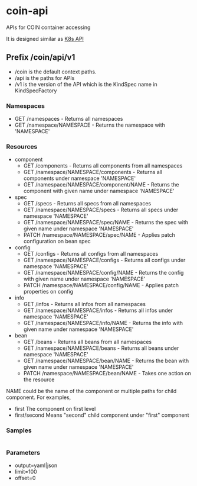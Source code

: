# coin-api

APIs for COIN container accessing

It is designed similar as [K8s API](https://kubernetes.io/docs/reference/using-api/api-concepts/)

## Prefix /coin/api/v1

- /coin is the default context paths.
- /api is the paths for APIs
- /v1  is the version of the API which is the KindSpec name in KindSpecFactory

### Namespaces

- GET /namespaces     - Returns all namespaces
- GET /namespace/NAMESPACE - Returns the namespace with 'NAMESPACE'

### Resources
- component
  - GET /components - Returns all components from all namespaces
  - GET /namespace/NAMESPACE/components - Returns all components under namespace 'NAMESPACE'
  - GET /namespace/NAMESPACE/component/NAME - Returns the component with given name under namespace 'NAMESPACE'
- spec
  - GET /specs - Returns all specs from all namespaces
  - GET /namespace/NAMESPACE/specs - Returns all specs under namespace 'NAMESPACE'
  - GET /namespace/NAMESPACE/spec/NAME - Returns the spec with given name under namespace 'NAMESPACE'
  - PATCH /namespace/NAMESPACE/spec/NAME - Applies patch configuration on bean spec
- config
  - GET /configs - Returns all configs from all namespaces
  - GET /namespace/NAMESPACE/configs - Returns all configs under namespace 'NAMESPACE'
  - GET /namespace/NAMESPACE/config/NAME - Returns the config with given name under namespace 'NAMESPACE'
  - PATCH /namespace/NAMESPACE/config/NAME - Applies patch properties on config
- info
  - GET /infos - Returns all infos from all namespaces
  - GET /namespace/NAMESPACE/infos - Returns all infos under namespace 'NAMESPACE'
  - GET /namespace/NAMESPACE/info/NAME - Returns the info with given name under namespace 'NAMESPACE'
- bean
  - GET /beans - Returns all beans from all namespaces
  - GET /namespace/NAMESPACE/beans - Returns all beans under namespace 'NAMESPACE'
  - GET /namespace/NAMESPACE/bean/NAME - Returns the bean with given name under namespace 'NAMESPACE'
  - PATCH /namespace/NAMESPACE/bean/NAME - Takes one action on the resource
  
NAME could be the name of the component or multiple paths for child component.
For examples,
- first  The component on first level
- first/second  Means "second" child component under "first" component

### Samples
```

```
### Parameters
- output=yaml|json
- limit=100
- offset=0



